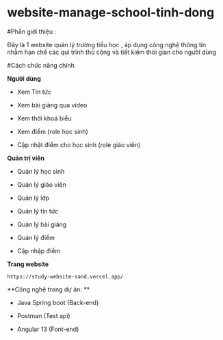 # website-manage-school-tinh-dong
#Phần giới thiệu :

Đây là 1 website quản lý trường tiểu học , áp dụng công nghệ thông tin nhằm hạn chế các qui trình thủ công và tiết kiệm thòi gian cho người dùng

#Cách chức năng chính

**Người dùng**

-  Xem Tin tức

- Xem bài giảng qua video 

- Xem thời khoá biểu

- Xem điểm (role học sinh)

- Cập nhật điểm cho học sinh (role giáo viên)

**Quản trị viên**

- Quản lý học sinh

- Quản lý giáo viên

- Quản lý lớp

- Quản lý tin tức

- Quản lý bài giảng

- Quản lý điểm

- Cập nhập điểm 


**Trang website**

```
https://study-website-sand.vercel.app/
```

**Công nghệ trong dự án: **

- Java Spring boot (Back-end)

- Postman (Test api)

- Angular 13 (Font-end)
